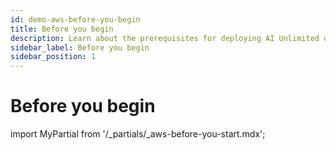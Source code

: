 ```yaml
---
id: demo-aws-before-you-begin
title: Before you begin
description: Learn about the prerequisites for deploying AI Unlimited on AWS.
sidebar_label: Before you begin 
sidebar_position: 1
---
```

# Before you begin

import MyPartial from '/_partials/_aws-before-you-start.mdx';

<MyPartial />

